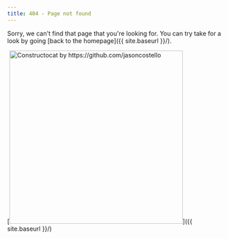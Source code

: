 ```yaml
---
title: 404 - Page not found
---
```


Sorry, we can't find that page that you're looking for. You can try take for a look by going [back to the homepage]({{ site.baseurl }}/).

[<img src="{{ site.baseurl }}/assets/img/404.jpg" alt="Constructocat by https://github.com/jasoncostello" style="width: 400px;"/>]({{ site.baseurl }}/)
